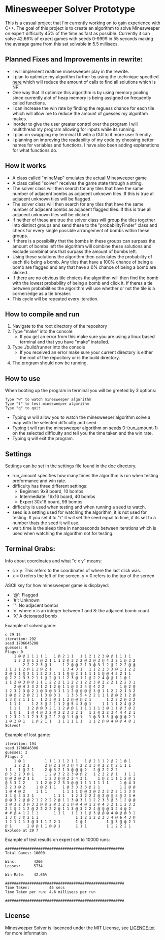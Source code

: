 # Minesweeper Solver Prototype
This is a casual project that I'm currently working on to gain experience with C++. The goal of this project is to create an algorithm to solve Minesweeper on expert difficulty 45% of the time as fast as possible. Currently it can solve 42.66% of expert games with seeds 0-9999 in 55 seconds making the average game from this set solvable in 5.5 millisecs.
## Planned Fixes and Improvements in rewrite:
- I will implement realtime minesweeper play in the rewrite.
- I plan to optimize my algorithm further by using the techinique specified [here](https://minesweepergame.com/strategy/patterns.php) which will reduce the amount of calls to find all solutions which is NP.
- One way that Ill optimize this algorithm is by using memory pooling since currently alot of heap memory is being assigned on frequently called functions.
- I can increase the win rate by finding the reguess chance for each tile which will allow me to reduce the amount of guesses my algorithm makes.
- Inorder to give the user greater control over the program I will multithread my program allowing for inputs while its running.
- I plan on swapping my terminal UI with a GUI to it more user friendly.
- I planning on improving the readability of my code by choosing better names for variables and functions. I have also been adding explanations for what functions do.
## How it works
- A class called "mineMap" emulates the actual Minesweeper game
- A class called "solver" receives the game state through a string.
- The solver class will then search for any tiles that have the same number of adjacent bombs as adjacent unknown tiles. If this is true all adjacent unknown tiles will be flagged.
- The solver class will then search for any tiles that have the same number of adjacent bombs as adjacent flagged tiles. If this is true all adjacent unknown tiles will be clicked.
- If neither of these are true the solver class will group the tiles together into distinct groups and send these to the "probabilityFinder" class and check for every single possible arrangement of bombs within these groups.
- If there is a possibility that the bombs in these groups can surpass the amount of bombs left the algorithm will combine these solutions and exclude combinations that surpass the amount of bombs left.
- Using these solutions the algorithm then calculates the probability of each tile being a bomb. Any tiles that have a 100% chance of being a bomb are flagged and any that have a 0% chance of being a bomb are clicked.
- If there are no obvious tile choices the algorithm will then find the bomb with the lowest probability of being a bomb and click it. If theres a tie between probabilities the algorithm will use whether or not the tile is a corner/edge as a tie breaker.
- This cycle will be repeated every iteration.
## How to compile and run
1. Navigate to the root directory of the repository
2. Type "make" into the console
    - If you get an error from this make sure you are using a linux based terminal and that you have "make" installed.
3. Type ./build/runner into the console
    - If you received an error make sure your current directory is either the root of the repository or is the build directory.
4. The program should now be running.
## How to use
When booting up the program in terminal you will be greeted by 3 options:
```
Type "w" to watch minesweeper algorithm
Type "t" to test minesweeper algorithm
Type "q" to quit
```
- Typing w will allow you to watch the minesweeper algorithm solve a map with the selected difficulty and seed.
- Typing t will run the minesweeper algorithm on seeds 0-(run_amount-1) on the selected difficulty and tell you the time taken and the win rate.
- Typing q will exit the program.
## Settings
Settings can be set in the settings file found in the doc directory.
- run_amount specifies how many times the algorithm is run when testing preformance and win rate. 
- difficulty has three different settings:
    - Beginner: 9x9 board, 10 bombs
    - Intermediate: 16x16 board, 40 bombs
    - Expert  30x16 board, 99 bombs
- difficulty is used when testing and when running a seed to watch.
- seed is a setting used for watching the algorithm, it is not used for testing. If you set it to "r" it will set the seed equal to time, if its set to a number thats the seed it will use.
- wait_time is the sleep time in nanoseconds between iterations which is used when watching the algorithm not for testing.

## Terminal Grabs:
Info about coordinates and what "c x y" means:
- c x y: This refers to the coordinates of where the last click was.
- x = 0 refers the left of the screen, y = 0 refers to the top of the screen

ASCII key for how minesweeper game is displayed:
- '@': Flagged
- '\#': Unknown
- ' ': No adjacent bombs
- 'n' where n is an integer between 1 and 8: the adjacent bomb count
- 'X' A detonated bomb

Example of solved game:
```
c 29 15
iteration: 292
seed 1706645208
guesses: 0
Flags: 0
    1 @ @ 2 1 1 1 1   1 @ 2 1 1   1 1 2 1 2 2 @ @ 1 1 1 1   
    1 2 3 @ 1 1 @ 2 1 1 1 2 @ 3 2 2 @ 3 @ 3 @ 4 3 2 1 @ 3 2 
        2 2 2 2 3 @ 1     1 2 @ @ 2 1 3 @ 3 1 2 @ 2 2 2 @ @ 
1 1 1 1 2 @ 1 1 @ 2 1     1 3 4 3 1   1 1 2 2 3 3 @ 1 1 2 2 
2 @ 1 1 @ 2 1 1 2 2 2 1 1 1 @ @ 2 1 1 1 1 1 @ @ 4 2 2 1 1   
@ 2 2 2 3 3 2 1 1 @ 2 @ 1 1 2 3 @ 1 1 @ 2 2 4 @ @ 1 1 @ 1   
1 1 2 @ 3 @ @ 1 1 1 2 2 2 1 1 2 2 1 2 2 3 @ 2 2 2 1 2 2 3 1 
    2 @ 4 3 3 2 1 2 1 2 @ 1 1 @ 3 3 4 @ 4 2 2       1 @ 2 @ 
1 2 3 2 3 @ 2 1 @ 3 @ 3 1 1 1 2 @ @ @ @ 3 @ 1 1 2 2 2 1 3 2 
1 @ @ 2 2 @ 2 1 1 3 @ 3 1   1 3 5 5 4 2 2 1 1 1 @ @ 2 1 2 @ 
1 3 @ 2 1 1 1   1 2 3 @ 1 1 2 @ @ @ 2 1       1 2 2 2 @ 3 2 
  1 1 1     1 2 3 @ 2 1 1 2 @ 5 4 3 @ 1     1 1 1 1 2 4 @ 2 
  1 1 1   1 2 @ @ 3 2 1 1 2 @ @ 1 1 1 1 1 1 2 @ 1 1 @ 3 @ 2 
  1 @ 1   1 @ 4 @ 3 2 @ 2 2 3 3 2 1   1 2 @ 2 2 3 4 4 4 2 1 
1 2 3 2 1 1 2 3 3 @ 2 1 2 @ 1 1 @ 1   1 @ 3 3 3 @ @ @ @ 2 1 
1 @ 2 @ 1   1 @ 2 1 1   1 1 1 1 1 1   1 1 2 @ @ 4 @ @ 4 @ 1 
Solved!
```
Example of lost game:
```
iteration: 194
seed 1706646306
guesses: 3
Flags: 2
    1 @ 1         1 1 1 1 1 2 1 1   1 @ 2 1 1 2 @ 2 1 @ 1   
    1 2 2 1       2 @ 2 1 @ 3 @ 4 2 2 1 3 @ 2 2 @ 2 1 1 1   
1 1   1 @ 2 1     2 @ 3 2 1 3 @ @ @ 2   2 @ 2 2 2 2         
@ 3 2 2 3 @ 1     1 2 @ 3 2 2 3 @ @ 2   1 2 2 2 @ 1   1 1 1 
@ @ 2 @ 2 1 1     1 2 3 @ @ 2 3 4 3 1     1 @ 2 1 1 1 2 @ 1 
@ 3 3 2 2     1 1 2 @ 2 2 3 3 @ @ 1 1 1 1 1 1 1     1 @ 4 3 
2 2 3 @ 2     1 @ 2 1 1   1 @ 3 3 3 3 @ 2 1         1 2 @ @ 
1 @ 4 @ 2     1 1 1       1 1 1 1 @ @ 3 @ 2 2 2 2 2 1 2 3 X 
3 4 @ 3 3 2 1         1 1 1   1 2 3 2 2 2 @ 2 @ @ 3 @ 2 3 # 
@ @ 3 2 @ @ 2 1 2 2 2 2 @ 1 1 3 @ 3 1 1 2 2 3 3 @ 3 1 2 @ @ 
3 @ 3 2 3 @ 3 2 @ @ 2 @ 3 2 1 @ @ 4 @ 1 2 @ 4 3 2 1 1 2 3 2 
2 4 @ 2 1 2 @ 2 2 2 2 2 @ 1 1 3 @ 3 2 2 4 @ @ @ 3 2 4 @ 2   
# # @ 4 1 2 1 1       1 1 1   1 1 1 1 @ 3 @ @ @ 4 @ @ @ 3 1 
1 3 @ 3 @ 2 1 1                 1 1 2 1 2 2 3 3 4 @ 6 4 3 @ 
1 2 1 2 1 3 @ 3 1 1 2 2 1       1 @ 1         1 @ 3 @ @ 2 1 
@ 1       2 @ @ 1 1 @ @ 1       1 1 1         1 1 2 2 2 1   
Explode at 29 7
```
Example of test results on expert set to 10000 runs:
```
######################################################
Total Games: 10000

Wins:        4266
Losses:      5734

Win Rate:    42.66%

######################################################
Time Taken:         46 secs
Time Taken per run: 4.6 millisecs per run

######################################################
```
## License
Minesweeper Solver is liscenced under the MIT License, see [LICENCE.txt](https://github.com/garthable/Mine-Sweeper-Solver/blob/main/LICENSE.txt) for more information
